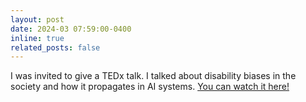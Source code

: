 ```yaml
---
layout: post
date: 2024-03 07:59:00-0400
inline: true
related_posts: false
---
```


I was invited to give a TEDx talk. I talked about disability biases in the society and how it propagates in AI systems. [You can watch it here!](https://www.youtube.com/watch?v=9M6xRLEkyV8)
